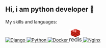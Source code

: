 ## Hi, i am python developer 👋

My skills and languages:
<p align="left">
  <a href="https://www.djangoproject.com/">
    <img src="https://cdn.simpleicons.org/django/092E20" alt="Django" width="40" height="40">
  </a>
  <a href="https://www.python.org/">
    <img src="https://img.icons8.com/color/48/000000/python--v1.png" alt="Python" width="40" height="40">
  </a>
  <a href="https://www.docker.com/">
    <img src="https://cdn.simpleicons.org/docker/2496ED" alt="Docker" width="40" height="40">
  </a>
  <!-- Redis -->
  <a href="https://redis.io/">
    <img src="https://raw.githubusercontent.com/devicons/devicon/master/icons/redis/redis-original-wordmark.svg" alt="Redis" width="40" height="40">
  </a>
  <!-- Nginx -->
  <a href="https://nginx.org/">
    <img src="https://cdn.simpleicons.org/nginx/009639" alt="Nginx" width="40" height="40">
  </a>
</p>

